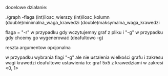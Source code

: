 docelowe działanie:

./graph -flaga (int)ilosc_wierszy (int)ilosc_kolumn (double)minimalna_waga_krawedzi (double)maksymalna_waga_krawedzi

flaga = "-r" w przypadku gdy wczytujemny graf z pliku i "-g" w przypadku gdy chcemy go wygenerować (deafultowo -g)

reszta argumentow opcjonalna

w przypadku wybrania flagi "-g" ale nie ustalenia wielkości grafu i zakresu wagi krawedzi deafultowe ustawienia to: graf 5x5 z krawedziami w zakresi <0, 1>
